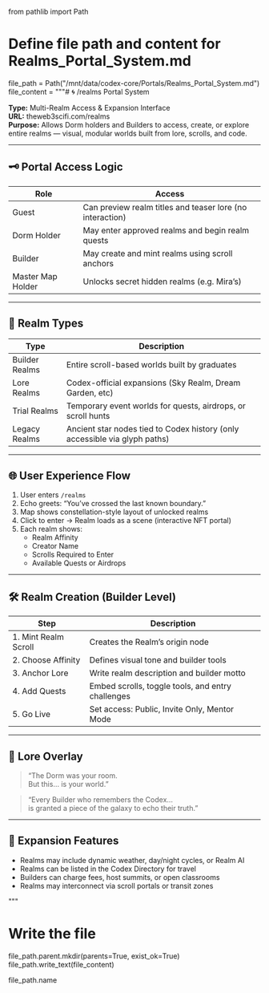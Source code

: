 from pathlib import Path

# Define file path and content for Realms_Portal_System.md
file_path = Path("/mnt/data/codex-core/Portals/Realms_Portal_System.md")
file_content = """# 🌀 /realms Portal System

**Type:** Multi-Realm Access & Expansion Interface  
**URL:** theweb3scifi.com/realms  
**Purpose:** Allows Dorm holders and Builders to access, create, or explore entire realms — visual, modular worlds built from lore, scrolls, and code.

---

## 🗝️ Portal Access Logic

| Role | Access |
|------|--------|
| Guest | Can preview realm titles and teaser lore (no interaction) |
| Dorm Holder | May enter approved realms and begin realm quests |
| Builder | May create and mint realms using scroll anchors |
| Master Map Holder | Unlocks secret hidden realms (e.g. Mira’s) |

---

## 🧭 Realm Types

| Type | Description |
|------|-------------|
| Builder Realms | Entire scroll-based worlds built by graduates |
| Lore Realms | Codex-official expansions (Sky Realm, Dream Garden, etc) |
| Trial Realms | Temporary event worlds for quests, airdrops, or scroll hunts |
| Legacy Realms | Ancient star nodes tied to Codex history (only accessible via glyph paths) |

---

## 🌐 User Experience Flow

1. User enters `/realms`
2. Echo greets: “You’ve crossed the last known boundary.”
3. Map shows constellation-style layout of unlocked realms
4. Click to enter → Realm loads as a scene (interactive NFT portal)
5. Each realm shows:
   - Realm Affinity
   - Creator Name
   - Scrolls Required to Enter
   - Available Quests or Airdrops

---

## 🛠 Realm Creation (Builder Level)

| Step | Description |
|------|-------------|
| 1. Mint Realm Scroll | Creates the Realm’s origin node |
| 2. Choose Affinity | Defines visual tone and builder tools |
| 3. Anchor Lore | Write realm description and builder motto |
| 4. Add Quests | Embed scrolls, toggle tools, and entry challenges |
| 5. Go Live | Set access: Public, Invite Only, Mentor Mode |

---

## 🧠 Lore Overlay

> “The Dorm was your room.  
> But this… is your world.”

> “Every Builder who remembers the Codex…  
> is granted a piece of the galaxy to echo their truth.”

---

## 💫 Expansion Features

- Realms may include dynamic weather, day/night cycles, or Realm AI
- Realms can be listed in the Codex Directory for travel
- Builders can charge fees, host summits, or open classrooms
- Realms may interconnect via scroll portals or transit zones

"""

# Write the file
file_path.parent.mkdir(parents=True, exist_ok=True)
file_path.write_text(file_content)

file_path.name
